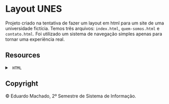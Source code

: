

# Layout UNES

Projeto criado na tentativa de fazer um layout em html para um site de uma universidade fictícia. Temos três arquivos: `index.html`, `quem-somos.html` e `contato.html`. Foi utilizado um sistema de navegação simples apenas para tornar uma experiência real. 

## Resources

<details>

<summary> <code> HTML </code> </summary>

</details>

  

</details>



## Copyright

© Eduardo Machado, 2º Semestre de Sistema de Informação.

